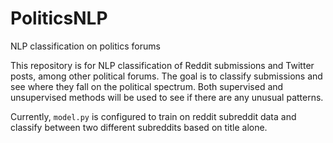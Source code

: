# PoliticsNLP
NLP classification on politics forums

This repository is for NLP classification of Reddit submissions and Twitter posts, among other political forums. The goal
is to classify submissions and see where they fall on the political spectrum. Both supervised and unsupervised methods
will be used to see if there are any unusual patterns.

Currently, ```model.py``` is configured to train on reddit subreddit data and classify between two different subreddits 
based on title alone. 